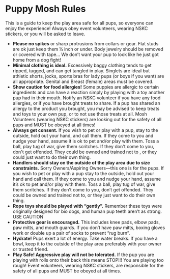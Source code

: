# Puppy Mosh Rules

This is a guide to keep the play area safe for all pups, so everyone can enjoy the experience! Always obey event volunteers, wearing NSKC stickers, or you will be asked to leave. 

- **Please no spikes** or sharp protrusions from collars or gear. Flat studs are ok just keep them 1⁄4 inch or under. Body jewelry should be removed or covered with tape… We don’t want your pup to look like he just got home from a dog fight! 
- **Minimal clothing is ideal.** Excessively baggy clothing tends to get ripped, tugged, and can get tangled in play. Singlets are ideal but athletic shorts, jocks, sports bras for lady pups (or boys if you want) are all appropriate. Genital and Breast (female) areas must be covered. 
- **Show caution for food allergies!** Some puppies are allergic to certain ingredients and can have a reaction simply by playing with a toy another pup had in their mouth. Notify an NSKC volunteer if you have any food allergies, or if you have brought treats to share. If a pup has shared an allergy to the product you brought, you may be advised to keep treats and toys to your own pup, or to not use those treats at all. Mosh Volunteers (wearing NSKC stickers) are looking out for the safety of all pups and MUST be obeyed at all times! 
- **Always get consent.** If you wish to pet or play with a pup, stay to the outside, hold out your hand, and call them. If they come to you and nudge your hand, assume it is ok to pet and/or play with them. Toss a ball, play tug of war, give them scritches. If they don't come to you, don't get offended. They could be owned and trained not to , or they could just want to do their own thing.
- **Handlers should stay on the outside of the play area due to size constraints.** Sorry Owners/Aspiring Owners—this one is for the pups. If you wish to pet or play with a pup stay to the outside, hold out your hand and call them. If they come to you and nudge your hand, assume it’s ok to pet and/or play with them. Toss a ball, play tug of war, give them scritches. If they don’t come to you, don’t get offended. They could be owned and trained not to, or they just want to do their own thing. 
- **Rope toys should be played with “gently”.** Remember these toys were originally designed for bio dogs, and human pup teeth aren’t as strong. USE CAUTION
- **Protective gear is encouraged.** This includes knee pads, elbow pads, paw mitts, and mouth guards. If you don’t have paw mitts, boxing gloves work or double up a pair of socks to prevent “rug burn”. 
- **Hydrate!** Pups exert a lot of energy. Take water breaks. If you have a bowl, keep it to the outside of the play area preferably with your owner or trusted friend. 
- **Play Safe! Aggressive play will not be tolerated.** If the pup you are playing with rolls onto their back this means STOP!!! You are playing too rough! Event volunteers, wearing NSKC stickers, are responsible for the safety of all pups and MUST be obeyed at all times. 

